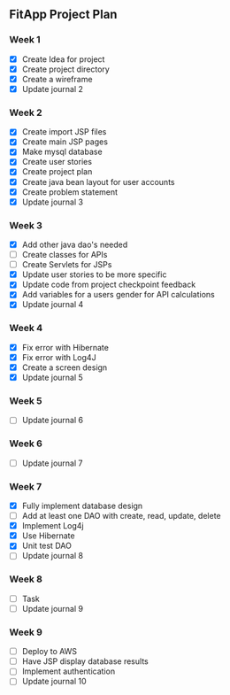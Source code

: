 ## FitApp Project Plan
### Week 1
- [x] Create Idea for project
- [x] Create project directory
- [x] Create a wireframe
- [x] Update journal 2

### Week 2
- [x] Create import JSP files
- [x] Create main JSP pages
- [x] Make mysql database
- [x] Create user stories
- [x] Create project plan
- [x] Create java bean layout for user accounts
- [x] Create problem statement
- [x] Update journal 3

### Week 3
- [x] Add other java dao's needed
- [ ] Create classes for APIs
- [ ] Create Servlets for JSPs
- [x] Update user stories to be more specific
- [x] Update code from project checkpoint feedback
- [x] Add variables for a users gender for API calculations
- [x] Update journal 4

### Week 4
- [x] Fix error with Hibernate
- [x] Fix error with Log4J
- [x] Create a screen design
- [x] Update journal 5

### Week 5
- [ ] Update journal 6

### Week 6
- [ ] Update journal 7

### Week 7
- [x] Fully implement database design
- [ ] Add at least one DAO with create, read, update, delete
- [x] Implement Log4j
- [x] Use Hibernate
- [x] Unit test DAO
- [ ] Update journal 8

### Week 8
- [ ] Task
- [ ] Update journal 9

### Week 9
- [ ] Deploy to AWS
- [ ] Have JSP display database results
- [ ] Implement authentication
- [ ] Update journal 10
